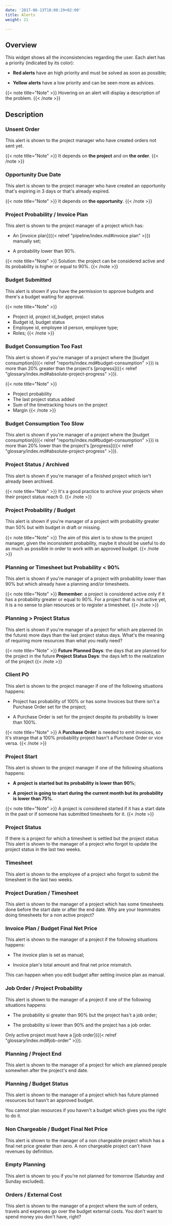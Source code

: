 ```yaml
---
date: '2017-06-13T18:08:29+02:00'
title: Alerts
weight: 21

---
```

## Overview

This widget shows all the inconsistencies regarding the user. Each alert has a priority (indicated by its color):

* **Red alerts** have an high priority and must be solved as soon as possible;

* **Yellow alerts** have a low priority and can be seen more as advices.

{{< note title="Note" >}}
Hovering on an alert will display a description of the problem. {{< /note >}}

## Description

### Unsent Order

This alert is shown to the project manager who have created orders not sent yet.

{{< note title="Note" >}}
It depends on **the project** and on **the order**.
{{< /note >}}

### Opportunity Due Date

This alert is shown to the project manager who have created an opportunity that's expiring in 3 days or that's already expired.

{{< note title="Note" >}}
It depends on **the opportunity**.
{{< /note >}}

### Project Probability / Invoice Plan

This alert is shown to the project manager of a project which has:

* An [invoice plan]({{< relref "pipeline/index.md#invoice plan" >}}) manually set;

* A probability lower than 90%.

{{< note title="Note" >}}
Solution: the project can be considered active and its probability is higher or equal to 90%.
{{< /note >}}

### Budget Submitted

This alert is shown if you have the permission to approve budgets and there's a budget waiting for approval.

{{< note title="Note" >}}
* Project id, project id_budget, project status
* Budget id, budget status
* Employee id, employee id person, employee type;
* Roles;
{{< /note >}}

### Budget Consumption Too Fast

This alert is shown if you're manager of a project where the [budget consumption]({{< relref "reports/index.md#budget-consumption" >}}) is more than 20% greater than the project's [progress]({{< relref "glossary/index.md#absolute-project-progress" >}}).

{{< note title="Note" >}}
* Project probability
* The last project status added
* Sum of the timetracking hours on the project
* Margin 
{{< /note >}}

### Budget Consumption Too Slow

This alert is shown if you're manager of a project where the [budget consumption]({{< relref "reports/index.md#budget-consumption" >}}) is more than 20% lower than the project's [progress]({{< relref "glossary/index.md#absolute-project-progress" >}}).

### Project Status / Archived

This alert is shown if you're manager of a finished project which isn't already been archived.

{{< note title="Note" >}}
It's a good practice to archive your projects when their project status reach 0.
{{< /note >}}

### Project Probability / Budget

This alert is shown if you're manager of a project with probability greater than 50% but with budget in draft or missing.<span style="font-size: 1rem;">&nbsp;</span>

{{< note title="Note" >}}
The aim of this alert is to show to the project manager, given the inconsistent probability, maybe it should be useful to do as much as possible in order to work with an approved budget.
{{< /note >}}
 

### Planning or Timesheet but Probability < 90%

This alert is shown if you're manager of a project with probability lower than 90% but which already have a planning and/or timesheets.

{{< note title="Note" >}}
**Remember**: a project is considered active only if it has a probability greater or equal to 90%. 
For a project that is not active yet, it is a no sense to plan resources or to register a timesheet. 
{{< /note >}}


### Planning > Project Status

This alert is shown if you're manager of a project for which are planned (in the future) more days than the last project status days. What's the meaning of requiring more resources than what you really need?

{{< note title="Note" >}}
**Future Planned Days**: the days that are planned for the project in the future 
**Project Status Days**: the days left to the realization of the project 
{{< /note >}}

### Client PO

This alert is shown to the project manager if one of the following situations happens:

* Project has probability of 100% or has some Invoices but there isn't a Purchase Order set for the project;

* A Purchase Order is set for the project despite its probability is lower than 100%.

{{< note title="Note" >}}
A **Purchase Order** is needed to emit invoices, so it's strange that a 100% probability project hasn't a Purchase Order or vice versa.
{{< /note >}}


### Project Start

This alert is shown to the project manager if one of the following situations happens:

* **A project is started but its probability is lower than 90%**;

* **A project is going to start during the current month but its probability is lower than 75%**.

{{< note title="Note" >}}
A project is considered started if it has a start date in the past or if someone has submitted timesheets for it.
{{< /note >}}

### Project Status

If there is a project for which a timesheet is settled but the project status  
This alert is shown to the manager of a project who forgot to update the project status in the last two weeks.

### Timesheet

This alert is shown to the employee of a project who forgot to submit the timesheet in the last two weeks.

### Project Duration / Timesheet

This alert is shown to the manager of a project which has some timesheets done before the start date or after the end date. Why are your teammates doing timesheets for a non active project?

### Invoice Plan / Budget Final Net Price

This alert is shown to the manager of a project if the following situations happens:

* The invoice plan is set as manual;

* Invoice plan's total amount and final net price mismatch.

This can happen when you edit budget after setting invoice plan as manual.

### Job Order / Project Probability

This alert is shown to the manager of a project if one of the following situations happens:

* The probability si greater than 90% but the project has't a job order;

* The probability si lower than 90% and the project has a job order.

Only active project must have a [job order]({{< relref "glossary/index.md#job-order" >}}).

### Planning / Project End

This alert is shown to the manager of a project for which are planned people somewhen after the project's end date.

### Planning / Budget Status

This alert is shown to the manager of a project which has future planned resources but hasn't an approved budget.

You cannot plan resources if you haven't a budget which gives you the right to do it.

### Non Chargeable / Budget Final Net Price

This alert is shown to the manager of a non chargeable project which has a final net price greater than zero. A non chargeable project can't have revenues by definition.

### Empty Planning

This alert is shown to you if you're not planned for tomorrow (Saturday and Sunday excluded).

### Orders / External Cost

This alert is shown to the manager of a project where the sum of orders, travels and expenses go over the budget external costs. You don't want to spend money you don't have, right?